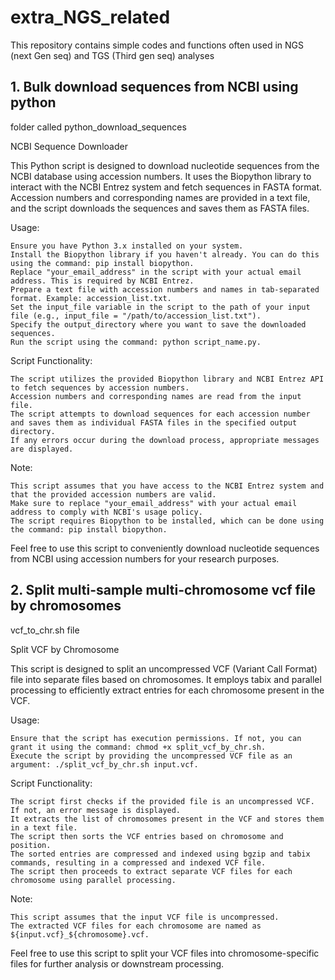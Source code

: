 # extra_NGS_related
This repository contains simple codes and functions often used in NGS (next Gen seq) and TGS (Third gen seq) analyses

## 1. Bulk download sequences from NCBI using python

folder called python_download_sequences

NCBI Sequence Downloader

This Python script is designed to download nucleotide sequences from the NCBI database using accession numbers. It uses the Biopython library to interact with the NCBI Entrez system and fetch sequences in FASTA format. Accession numbers and corresponding names are provided in a text file, and the script downloads the sequences and saves them as FASTA files.

Usage:

    Ensure you have Python 3.x installed on your system.
    Install the Biopython library if you haven't already. You can do this using the command: pip install biopython.
    Replace "your_email_address" in the script with your actual email address. This is required by NCBI Entrez.
    Prepare a text file with accession numbers and names in tab-separated format. Example: accession_list.txt.
    Set the input_file variable in the script to the path of your input file (e.g., input_file = "/path/to/accession_list.txt").
    Specify the output_directory where you want to save the downloaded sequences.
    Run the script using the command: python script_name.py.

Script Functionality:

    The script utilizes the provided Biopython library and NCBI Entrez API to fetch sequences by accession numbers.
    Accession numbers and corresponding names are read from the input file.
    The script attempts to download sequences for each accession number and saves them as individual FASTA files in the specified output directory.
    If any errors occur during the download process, appropriate messages are displayed.

Note:

    This script assumes that you have access to the NCBI Entrez system and that the provided accession numbers are valid.
    Make sure to replace "your_email_address" with your actual email address to comply with NCBI's usage policy.
    The script requires Biopython to be installed, which can be done using the command: pip install biopython.

Feel free to use this script to conveniently download nucleotide sequences from NCBI using accession numbers for your research purposes.

## 2. Split multi-sample multi-chromosome vcf file by chromosomes

vcf_to_chr.sh file

Split VCF by Chromosome

This script is designed to split an uncompressed VCF (Variant Call Format) file into separate files based on chromosomes. It employs tabix and parallel processing to efficiently extract entries for each chromosome present in the VCF.

Usage:

    Ensure that the script has execution permissions. If not, you can grant it using the command: chmod +x split_vcf_by_chr.sh.
    Execute the script by providing the uncompressed VCF file as an argument: ./split_vcf_by_chr.sh input.vcf.

Script Functionality:

    The script first checks if the provided file is an uncompressed VCF. If not, an error message is displayed.
    It extracts the list of chromosomes present in the VCF and stores them in a text file.
    The script then sorts the VCF entries based on chromosome and position.
    The sorted entries are compressed and indexed using bgzip and tabix commands, resulting in a compressed and indexed VCF file.
    The script then proceeds to extract separate VCF files for each chromosome using parallel processing.

Note:

    This script assumes that the input VCF file is uncompressed.
    The extracted VCF files for each chromosome are named as ${input.vcf}_${chromosome}.vcf.

Feel free to use this script to split your VCF files into chromosome-specific files for further analysis or downstream processing.
